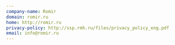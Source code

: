 ```yaml
---
company-name: Romir
domain: romir.ru
home: http://romir.ru
privacy-policy: http://ssp.rmh.ru/files/privacy_policy_eng.pdf
email: info@romir.ru
---
```




